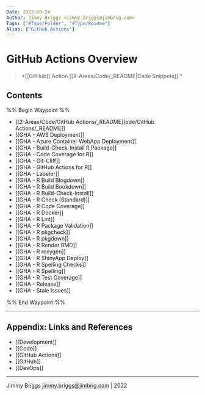```yaml
---
Date: 2022-09-24
Author: Jimmy Briggs <jimmy.briggs@jimbrig.com>
Tags: ["#Type/Folder", "#Type/Readme"]
Alias: ["GitHub Actions"]
---
```


# GitHub Actions Overview

<!-- optional markdown-notes-tree directory description starts here -->
> *[[GitHub]] Action [[2-Areas/Code/_README|Code Snippets]] *
<!-- optional markdown-notes-tree directory description ends here -->



## Contents

%% Begin Waypoint %%
- [[2-Areas/Code/GitHub Actions/_README]]ode/GitHub Actions/_README]]
- [[GHA - AWS Deployment]]
- [[GHA - Azure Container WebApp Deployment]]
- [[GHA - Build-Check-Install R Package]]
- [[GHA - Code Coverage for R]]
- [[GHA - Git-Cliff]]
- [[GHA - GitHub Actions for R]]
- [[GHA - Labeler]]
- [[GHA - R Build Blogdown]]
- [[GHA - R Build Bookdown]]
- [[GHA - R Build-Check-Install]]
- [[GHA - R Check (Standard)]]
- [[GHA - R Code Coverage]]
- [[GHA - R Docker]]
- [[GHA - R Lint]]
- [[GHA - R Package Validation]]
- [[GHA - R pkgcheck]]
- [[GHA - R pkgdown]]
- [[GHA - R Render RMD]]
- [[GHA - R roxygen]]
- [[GHA - R ShinyApp Deploy]]
- [[GHA - R Spelling Checks]]
- [[GHA - R Spelling]]
- [[GHA - R Test Coverage]]
- [[GHA - Release]]
- [[GHA - Stale Issues]]

%% End Waypoint %%

***

## Appendix: Links and References

- [[Development]]
- [[Code]]
- [[GitHub Actions]]
- [[GitHub]]
- [[DevOps]]


***

Jimmy Briggs <jimmy.briggs@jimbrig.com> | 2022